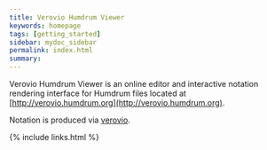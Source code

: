 ```yaml
---
title: Verovio Humdrum Viewer 
keywords: homepage
tags: [getting_started]
sidebar: mydoc_sidebar
permalink: index.html
summary: 
---
```



Verovio Humdrum Viewer is an online editor and interactive notation rendering interface 
for Humdrum files located at [http://verovio.humdrum.org](http://verovio.humdrum.org).



Notation is produced via [verovio](http://www.verovio.org).



{% include links.html %}

